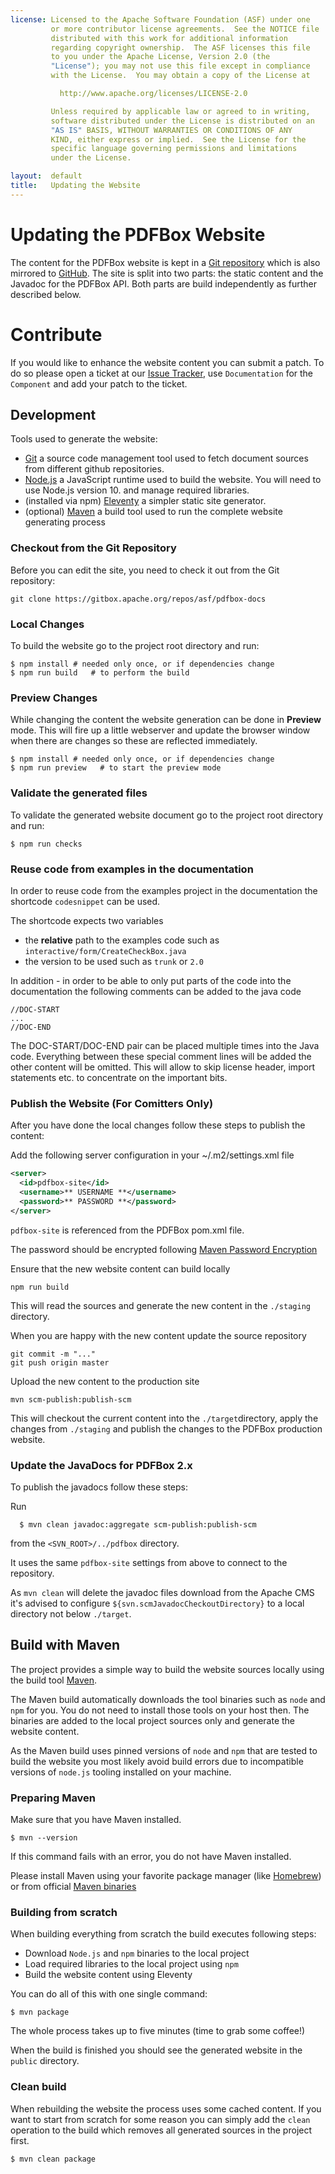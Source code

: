 ```yaml
---
license: Licensed to the Apache Software Foundation (ASF) under one
         or more contributor license agreements.  See the NOTICE file
         distributed with this work for additional information
         regarding copyright ownership.  The ASF licenses this file
         to you under the Apache License, Version 2.0 (the
         "License"); you may not use this file except in compliance
         with the License.  You may obtain a copy of the License at

           http://www.apache.org/licenses/LICENSE-2.0

         Unless required by applicable law or agreed to in writing,
         software distributed under the License is distributed on an
         "AS IS" BASIS, WITHOUT WARRANTIES OR CONDITIONS OF ANY
         KIND, either express or implied.  See the License for the
         specific language governing permissions and limitations
         under the License.

layout:  default
title:   Updating the Website
---
```


# Updating the PDFBox Website

The content for the PDFBox website is kept in a [Git repository](https://gitbox.apache.org/repos/asf/pdfbox-docs) which is also mirrored to [GitHub](https://github.com/apache/pdfbox-docs). The site is split into two parts: the static content and the Javadoc for the PDFBox API. Both parts are build independently as further described below.

# Contribute
If you would like to enhance the website content you can submit a patch. To do so please open a ticket at our [Issue Tracker](https://issues.apache.org/jira/browse/PDFBOX), use `Documentation` for the `Component` and add your patch to the ticket.

## Development

Tools used to generate the website:

- [Git](https://git-scm.com/) a source code management tool used to fetch document sources from different
  github repositories.
- [Node.js](https://nodejs.org/) a JavaScript runtime used to build the website. You will need to use Node.js version 10.
  and manage required libraries.
- (installed via npm) [Eleventy](https://www.11ty.dev//) a simpler static site generator.
- (optional) [Maven](https://maven.apache.org/) a build tool used to run the complete website generating process

### Checkout from the Git Repository

Before you can edit the site, you need to check it out from the Git repository:

~~~
git clone https://gitbox.apache.org/repos/asf/pdfbox-docs
~~~

### Local Changes

To build the website go to the project root directory and run:

~~~
$ npm install # needed only once, or if dependencies change
$ npm run build   # to perform the build
~~~

### Preview Changes

While changing the content the website generation can be done in **Preview** mode. This will fire up a little webserver and update the browser window when there are changes so these are reflected immediately.
~~~
$ npm install # needed only once, or if dependencies change
$ npm run preview   # to start the preview mode
~~~

### Validate the generated files

To validate the generated website document go to the project root directory and run:

~~~
$ npm run checks
~~~

### Reuse code from examples in the documentation

In order to reuse code from the examples project in the documentation the shortcode `codesnippet` can be used.

The shortcode expects two variables 

- the **relative** path to the examples code such as `interactive/form/CreateCheckBox.java`
- the version to be used such as `trunk` or `2.0`

In addition - in order to be able to only put parts of the code into
the documentation the following comments can be added to the java code

~~~
//DOC-START
...
//DOC-END
~~~

The DOC-START/DOC-END pair can be placed multiple times into the Java
code. Everything between these special comment lines will be added the
other content will be omitted. This will allow to skip license
header, import statements etc. to concentrate on the important bits.


### Publish the Website (For Comitters Only)
After you have done the local changes follow these steps to publish the content:

Add the following server configuration in your ~/.m2/settings.xml file

~~~xml
<server>
  <id>pdfbox-site</id>
  <username>** USERNAME **</username>
  <password>** PASSWORD **</password>
</server>
~~~

`pdfbox-site` is referenced from the PDFBox pom.xml file.

<p class="alert alert-warning">The password should be encrypted following <a href="https://maven.apache.org/guides/mini/guide-encryption.html">Maven Password Encryption</a></p>

Ensure that the new website content can build locally

~~~
npm run build
~~~

This will read the sources and generate the new content in the ``./staging`` directory.

When you are happy with the new content update the source repository

~~~
git commit -m "..."
git push origin master
~~~

Upload the new content to the production site

~~~
mvn scm-publish:publish-scm
~~~

This will checkout the current content into the ``./target``directory, apply the changes from ``./staging`` and publish
the changes to the PDFBox production website.

### Update the JavaDocs for PDFBox 2.x
To publish the javadocs follow these steps:

Run
~~~
  $ mvn clean javadoc:aggregate scm-publish:publish-scm
~~~

from the `<SVN_ROOT>/../pdfbox` directory.

It uses the same `pdfbox-site` settings from above to connect to the repository.

<p class="alert alert-info">As <code>mvn clean</code> will delete the javadoc files download from the Apache CMS it's advised to configure <code>${svn.scmJavadocCheckoutDirectory}</code> to a local directory not below <code>./target</code>.</p>

## Build with Maven

The project provides a simple way to build the website sources locally using the build tool [Maven](https://maven.apache.org/).

The Maven build automatically downloads the tool binaries such as `node` and `npm` for you. You do not need to install
those tools on your host then. The binaries are added to the local project sources only and generate the website content.

As the Maven build uses pinned versions of `node` and `npm` that are tested to build the website you most likely avoid
build errors due to incompatible versions of `node.js` tooling installed on your machine.

### Preparing Maven

Make sure that you have Maven installed.

    $ mvn --version

If this command fails with an error, you do not have Maven installed.

Please install Maven using your favorite package manager (like [Homebrew](https://brew.sh/)) or from
official [Maven binaries](https://maven.apache.org/install.html)

### Building from scratch

When building everything from scratch the build executes following steps:

- Download `Node.js` and `npm` binaries to the local project
- Load required libraries to the local project using `npm`
- Build the website content using Eleventy

You can do all of this with one single command:

    $ mvn package

The whole process takes up to five minutes (time to grab some coffee!)

When the build is finished you should see the generated website in the `public` directory.

### Clean build

When rebuilding the website the process uses some cached content.
If you want to start from scratch for some reason you can simply add the `clean` operation to the build which removes
all generated sources in the project first.

    $ mvn clean package
